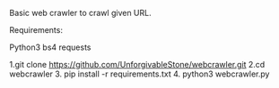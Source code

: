 Basic web crawler to crawl given URL.

Requirements:

Python3
bs4
requests

1.git clone https://github.com/UnforgivableStone/webcrawler.git
2.cd webcrawler
3. pip install -r requirements.txt 
4. python3 webcrawler.py

